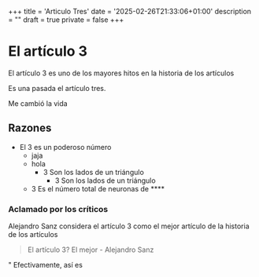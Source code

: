 +++
title = 'Articulo Tres'
date = '2025-02-26T21:33:06+01:00'
description = ""
draft = true
private = false
+++

<!-- TODO poner el texto normal, no centrado -->
# El artículo 3

El artículo 3 es uno de los mayores hitos en la historia de los artículos

Es una pasada el artículo tres.

Me cambió la vida
## Razones

- El 3 es un poderoso número
	- jaja
    - hola
		- 3 Son los lados de un triángulo
			- 3 Son los lados de un triángulo
    - 3 Es el número total de neuronas de ****

### Aclamado por los críticos

Alejandro Sanz considera el artículo 3 como el mejor artículo de la historia de los artículos

> El artículo 3? El mejor - Alejandro Sanz

" Efectivamente, así es